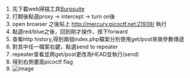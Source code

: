 1. 先下載web掃描工具[Burpsuite](https://portswigger.net/burp/communitydownload)
2. 打開後點選proxy -> intercept -> turn on後
3. open browser 之後貼上 http://mercury.picoctf.net:21939/ 執行
4. 點選red/blue之後，回到剛才操作，按下forward
5. 查看http history,得到兩個index.php檔案分別使用get/post來做參數傳遞
6. 對其中任一檔案右鍵，點選send to repeater
7. repeater查看並將get/post更改為HEAD並執行(send)
8. 得到右側畫面picoctf flag
9. ![image](https://github.com/brian09088/picoCTF/assets/72643996/f1c1984f-febe-4e24-a024-00f0226d57d1)
